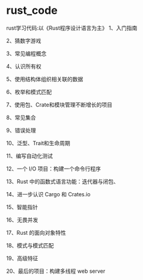 # rust_code
rust学习代码:以《Rust程序设计语言为主》
1、入门指南

2、猜数字游戏

3、常见编程概念

4、认识所有权

5、使用结构体组织相关联的数据

6、枚举和模式匹配

7、使用包、Crate和模块管理不断增长的项目

8、常见集合

9、错误处理

10、泛型、Trait和生命周期

11、编写自动化测试

12、一个 I/O 项目：构建一个命令行程序

13、Rust 中的函数式语言功能：迭代器与闭包、

14、进一步认识 Cargo 和 Crates.io

15、智能指针

16、无畏并发

17、Rust 的面向对象特性

18、模式与模式匹配

19、高级特征

20、最后的项目：构建多线程 web server
